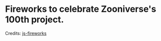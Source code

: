 # Fireworks to celebrate Zooniverse's 100th project.

Credits:
[js-fireworks](http://kennethkufluk.github.io/js-fireworks)
